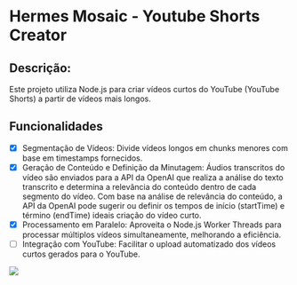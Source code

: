 # Hermes Mosaic - Youtube Shorts Creator

## Descrição:
Este projeto utiliza Node.js para criar vídeos curtos do YouTube (YouTube Shorts) a partir de vídeos mais longos.

## Funcionalidades
- [x] Segmentação de Vídeos: Divide vídeos longos em chunks menores com base em timestamps fornecidos.
- [x] Geração de Conteúdo e Definição da Minutagem: Áudios transcritos do vídeo são enviados para a API da OpenAI que realiza a análise do texto transcrito e determina a relevância do conteúdo dentro de cada segmento do vídeo. Com base na análise de relevância do conteúdo, a API da OpenAI pode sugerir ou definir os tempos de início (startTime) e término (endTime) ideais criação do vídeo curto.
- [x] Processamento em Paralelo: Aproveita o Node.js Worker Threads para processar múltiplos vídeos simultaneamente, melhorando a eficiência.
- [ ] Integração com YouTube: Facilitar o upload automatizado dos vídeos curtos gerados para o YouTube.

<img src="https://github.com/guirra-byte/hermes-mosaic/assets/77081114/da1d9e7c-bba8-4f46-b43b-71d22d567e1f"/>

